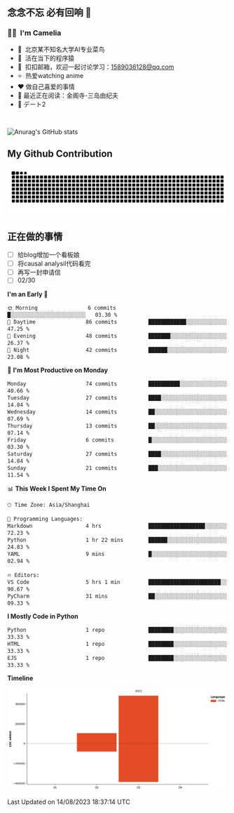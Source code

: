 ## 念念不忘 必有回响  👋
### 👨‍🔧&nbsp;&nbsp;I'm Camelia
- 🏢&nbsp;&nbsp;北京某不知名大学AI专业菜鸟
- 🦍&nbsp;&nbsp;活在当下的程序猿
- 💬&nbsp;&nbsp;扣扣邮箱，欢迎一起讨论学习：1589036128@qq.com
- ⭐️&nbsp;&nbsp;热爱watching anime
- ❤️ 做自己喜爱的事情
- 📖 最近正在阅读：金阁寺-三岛由纪夫
- 🎵 デート2

<br>

![Anurag's GitHub stats](https://github-readme-stats.vercel.app/api?username=abinzzz&count_private=true&show_icons=true&theme=tokyonight)


## My Github Contribution
![](https://github.com/abinzzz/abinzzz/blob/output/github-contribution-grid-snake.svg)

## 正在做的事情
- [ ] 给blog增加一个看板娘
- [ ] 将causal analysil代码看完
- [ ] 再写一封申请信
- [ ] 02/30
<!--START_SECTION:waka-->
**I'm an Early 🐤** 

```text
🌞 Morning                6 commits           █░░░░░░░░░░░░░░░░░░░░░░░░   03.30 % 
🌆 Daytime                86 commits          ████████████░░░░░░░░░░░░░   47.25 % 
🌃 Evening                48 commits          ███████░░░░░░░░░░░░░░░░░░   26.37 % 
🌙 Night                  42 commits          ██████░░░░░░░░░░░░░░░░░░░   23.08 % 
```
📅 **I'm Most Productive on Monday** 

```text
Monday                   74 commits          ██████████░░░░░░░░░░░░░░░   40.66 % 
Tuesday                  27 commits          ████░░░░░░░░░░░░░░░░░░░░░   14.84 % 
Wednesday                14 commits          ██░░░░░░░░░░░░░░░░░░░░░░░   07.69 % 
Thursday                 13 commits          ██░░░░░░░░░░░░░░░░░░░░░░░   07.14 % 
Friday                   6 commits           █░░░░░░░░░░░░░░░░░░░░░░░░   03.30 % 
Saturday                 27 commits          ████░░░░░░░░░░░░░░░░░░░░░   14.84 % 
Sunday                   21 commits          ███░░░░░░░░░░░░░░░░░░░░░░   11.54 % 
```


📊 **This Week I Spent My Time On** 

```text
🕑︎ Time Zone: Asia/Shanghai

💬 Programming Languages: 
Markdown                 4 hrs               ██████████████████░░░░░░░   72.23 % 
Python                   1 hr 22 mins        ██████░░░░░░░░░░░░░░░░░░░   24.83 % 
YAML                     9 mins              █░░░░░░░░░░░░░░░░░░░░░░░░   02.94 % 

🔥 Editors: 
VS Code                  5 hrs 1 min         ███████████████████████░░   90.67 % 
PyCharm                  31 mins             ██░░░░░░░░░░░░░░░░░░░░░░░   09.33 % 
```

**I Mostly Code in Python** 

```text
Python                   1 repo              ████████░░░░░░░░░░░░░░░░░   33.33 % 
HTML                     1 repo              ████████░░░░░░░░░░░░░░░░░   33.33 % 
EJS                      1 repo              ████████░░░░░░░░░░░░░░░░░   33.33 % 
```



**Timeline**

![Lines of Code chart](https://raw.githubusercontent.com/abinzzz/abinzzz/main/assets/bar_graph.png)


 Last Updated on 14/08/2023 18:37:14 UTC
<!--END_SECTION:waka-->


